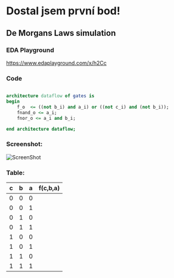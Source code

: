 # Dostal jsem první bod!



## De Morgans Laws simulation

### EDA Playground
https://www.edaplayground.com/x/h2Cc

### Code
```vhdl

architecture dataflow of gates is
begin
    f_o  <= ((not b_i) and a_i) or ((not c_i) and (not b_i));
    fnand_o <= a_i;
    fnor_o <= a_i and b_i;

end architecture dataflow;

```

### Screenshot:

![ScreenShot](https://github.com/markolukicluk99/VUT-Digital-Electronics-1/blob/main/Labs/01-gates/images/Capture.PNG)



### Table:
| c | b | a | f(c,b,a) |
|---|---|---|----------|
| 0	| 0 | 0 |	
| 0 | 0 | 1	|
| 0 | 1 | 0	|
| 0	| 1 | 1	|
| 1 | 0 | 0 | 	
| 1 | 0 | 1	|
| 1	| 1 | 0	|
| 1	| 1 | 1 | 
